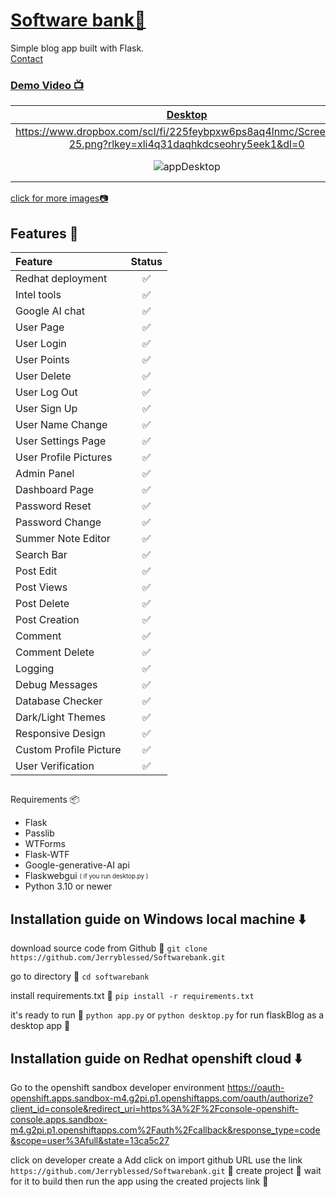 # [Software bank📜](https://github.com/Jerryblessed/NaijaSDGs2023-healthyways)

Simple blog app built with Flask.
<br/>
[Contact](mailto:jeremiah.ope@stu.cu.edu.ng)<br/>

### [Demo Video 📺](https://youtu.be/-vv_lLoM-lI)

| [Desktop](https://github.com/Jerryblessed/Softwarebank/tree/master/images/desktop) | [Mobile](https://github.com/Jerryblessed/Softwarebank/tree/master/images/mobile) |
| :-----------------------------------------------------------------------------: | :---------------------------------------------------------------------------: |
|                    https://www.dropbox.com/scl/fi/225feybpxw6ps8aq4lnmc/Screenshot-25.png?rlkey=xli4q31daqhkdcseohry5eek1&dl=0                     |                    ![appMobile](/images/mobile/light.jpeg)                    |
|                     ![appDesktop](/images/desktop/dark.png)                     |                    ![appMobile](/images/mobile/dark.jpeg)                     |

[click for more images📷](https://github.com/Jerryblessed/Softwarebank/tree/master/images)

## Features 💫

| Feature                | Status |
| :--------------------- | :----: |
| Redhat deployment      |   ✅    |
| Intel tools            |   ✅    |
| Google AI chat         |   ✅    |
| User Page              |   ✅    |
| User Login             |   ✅    |
| User Points            |   ✅    |
| User Delete            |   ✅    |
| User Log Out           |   ✅    |
| User Sign Up           |   ✅    |
| User Name Change       |   ✅    |
| User Settings Page     |   ✅    |
| User Profile Pictures  |   ✅    |
| Admin Panel            |   ✅    |
| Dashboard Page         |   ✅    |
| Password Reset         |   ✅    |
| Password Change        |   ✅    |
| Summer Note Editor     |   ✅    |
| Search Bar             |   ✅    |
| Post Edit              |   ✅    |
| Post Views             |   ✅    |
| Post Delete            |   ✅    |
| Post Creation          |   ✅    |
| Comment                |   ✅    |
| Comment Delete         |   ✅    |
| Logging                |   ✅    |
| Debug Messages         |   ✅    |
| Database Checker       |   ✅    |
| Dark/Light Themes      |   ✅    |
| Responsive Design      |   ✅    |
| Custom Profile Picture |   ✅    |
| User Verification      |   ✅    |

##
 Requirements 📦

- Flask
- Passlib
- WTForms
- Flask-WTF
- Google-generative-AI api
- Flaskwebgui <sub><sup>( if you run desktop.py )</sup></sub>
- Python 3.10 or newer

## Installation guide on Windows local machine ⬇️

download source code from Github 💾
`git clone https://github.com/Jerryblessed/Softwarebank.git`

go to directory 📁
`cd softwarebank`

install requirements.txt 🔽
`pip install -r requirements.txt`

it's ready to run 🎉
`python app.py`
or
`python desktop.py`
for run flaskBlog as a desktop app 💯
## Installation guide on Redhat openshift cloud ⬇️

Go to the openshift sandbox developer environment https://oauth-openshift.apps.sandbox-m4.g2pi.p1.openshiftapps.com/oauth/authorize?client_id=console&redirect_uri=https%3A%2F%2Fconsole-openshift-console.apps.sandbox-m4.g2pi.p1.openshiftapps.com%2Fauth%2Fcallback&response_type=code&scope=user%3Afull&state=13ca5c27

click on developer
create a Add
click on import github URL use the link ` https://github.com/Jerryblessed/Softwarebank.git ` 💾
create project 📁
wait for it to build then run the app using the created projects link 💯

